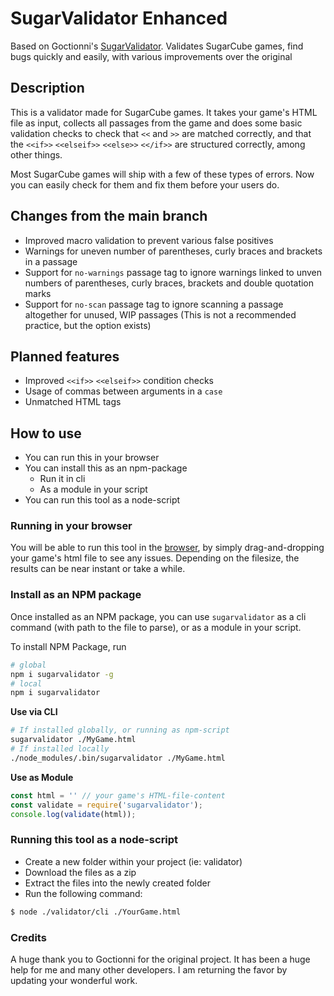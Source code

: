 # SugarValidator Enhanced
Based on Goctionni's [SugarValidator](https://goctionni.github.io/SugarValidator/index.html). Validates SugarCube games, find bugs quickly and easily, with various improvements over the original

## Description
This is a validator made for SugarCube games. It takes your game's HTML file as input, collects all passages from the game and does some basic validation checks to check that `<<` and `>>` are matched correctly, and that the `<<if>>` `<<elseif>>` `<<else>>` `<</if>>` are structured correctly, among other things.

Most SugarCube games will ship with a few of these types of errors. Now you can easily check for them and fix them before your users do.

## Changes from the main branch
* Improved macro validation to prevent various false positives
* Warnings for uneven number of parentheses, curly braces and brackets in a passage
* Support for `no-warnings` passage tag to ignore warnings linked to unven numbers of parentheses, curly braces, brackets and double quotation marks
* Support for `no-scan` passage tag to ignore scanning a passage altogether for unused, WIP passages (This is not a recommended practice, but the option exists)

## Planned features
* Improved `<<if>>` `<<elseif>>` condition checks
* Usage of commas between arguments in a `case`
* Unmatched HTML tags

## How to use
* You can run this in your browser
* You can install this as an npm-package
  * Run it in cli
  * As a module in your script
* You can run this tool as a node-script

### Running in your browser

You will be able to run this tool in the [browser](https://lordofchangegames.github.io/SugarValidatorEnhanced/), by simply drag-and-dropping your game's html file to see any issues. Depending on the filesize, the results can be near instant or take a while.

### Install as an NPM package

Once installed as an NPM package, you can use `sugarvalidator` as a cli command (with path to the file to parse), or as a module in your script.

To install NPM Package, run

```sh
# global
npm i sugarvalidator -g
# local
npm i sugarvalidator
```

**Use via CLI**
```sh
# If installed globally, or running as npm-script
sugarvalidator ./MyGame.html
# If installed locally
./node_modules/.bin/sugarvalidator ./MyGame.html
```

**Use as Module**
```javascript
const html = '' // your game's HTML-file-content
const validate = require('sugarvalidator');
console.log(validate(html));
```

### Running this tool as a node-script

* Create a new folder within your project (ie: validator)
* Download the files as a zip
* Extract the files into the newly created folder
* Run the following command:

```sh
$ node ./validator/cli ./YourGame.html
```

### Credits

A huge thank you to Goctionni for the original project. It has been a huge help for me and many other developers. I am returning the favor by updating your wonderful work.
